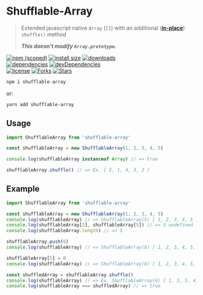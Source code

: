 # Shufflable-Array

> Extended javascript native `Array` (`[]`) with an additional 
> (**[in-place](https://en.wikipedia.org/wiki/In-place_algorithm)**) `shuffle()` method
> 
> ***This doesn't modify `Array.prototype`.***

[![npm (scoped)](https://img.shields.io/npm/v/shufflable-array.svg)](https://npmjs.com/package/shufflable-array)
[![install size](https://packagephobia.now.sh/badge?p=shufflable-array)](https://packagephobia.now.sh/result?p=shufflable-array)
[![downloads](https://img.shields.io/npm/dt/shufflable-array.svg)](https://npmjs.com/package/shufflable-array) <br>
[![dependencies](https://david-dm.org/mirismaili/shufflable-array.svg)](https://david-dm.org/mirismaili/shufflable-array)
[![devDependencies](https://david-dm.org/mirismaili/shufflable-array/dev-status.svg)](https://david-dm.org/mirismaili/shufflable-array?type=dev) <br>
[![license](https://img.shields.io/github/license/mirismaili/shufflable-array.svg)](https://github.com/mirismaili/shufflable-array/blob/master/LICENSE)
[![Forks](https://img.shields.io/github/forks/mirismaili/shufflable-array.svg?style=social)](https://github.com/mirismaili/shufflable-array/fork)
[![Stars](https://img.shields.io/github/stars/mirismaili/shufflable-array.svg?style=social)](https://github.com/mirismaili/shufflable-array)

```bash
npm i shufflable-array
```

or:

```bash
yarn add shufflable-array
```

## Usage

```javascript
import ShufflableArray from 'shufflable-array'

const shufflableArray = new ShufflableArray(1, 2, 3, 4, 5)

console.log(shufflableArray instanceof Array) // => true

shufflableArray.shuffle() // => Ex. [ 5, 1, 4, 3, 2 ]
```

## Example

```javascript
import ShufflableArray from 'shufflable-array'

const shufflableArray = new ShufflableArray(1, 2, 3, 4, 5)
console.log(shufflableArray) // => ShufflableArray(5) [ 1, 2, 3, 4, 5 ]
console.log(shufflableArray[2], shufflableArray[5]) // => 3 undefined
console.log(shufflableArray.length) // => 5

shufflableArray.push(6)
console.log(shufflableArray) // => ShufflableArray(6) [ 1, 2, 3, 4, 5, 6 ]

shufflableArray[5] = 0
console.log(shufflableArray) // => ShufflableArray(6) [ 1, 2, 3, 4, 5, 0 ]

const shuffledArray = shufflableArray.shuffle()
console.log(shufflableArray) // => Ex. ShufflableArray(6) [ 1, 3, 5, 4, 0, 2 ]
console.log(shufflableArray === shuffledArray) // => true
```
